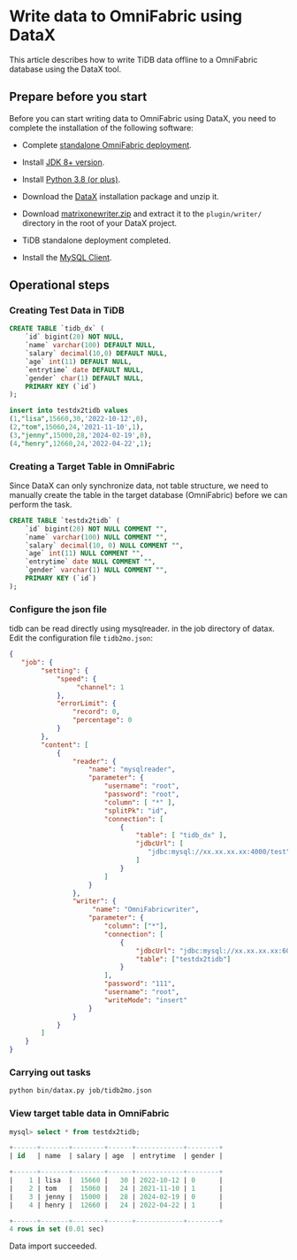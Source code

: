 # Write data to OmniFabric using DataX

This article describes how to write TiDB data offline to a OmniFabric database using the DataX tool.

## Prepare before you start

Before you can start writing data to OmniFabric using DataX, you need to complete the installation of the following software:

- Complete [standalone OmniFabric deployment](../../../../Get-Started/install-standalone-matrixone.md).

- Install [JDK 8+ version](https://www.oracle.com/sg/java/technologies/javase/javase8-archive-downloads.html).

- Install [Python 3.8 (or plus)](https://www.python.org/downloads/).

- Download the [DataX](https://datax-opensource.oss-cn-hangzhou.aliyuncs.com/202210/datax.tar.gz) installation package and unzip it.

- Download [matrixonewriter.zip](https://community-shared-data-1308875761.cos.ap-beijing.myqcloud.com/artwork/docs/develop/Computing-Engine/datax-write/matrixonewriter.zip) and extract it to the `plugin/writer/` directory in the root of your DataX project.

- TiDB standalone deployment completed.

- Install the <a href="https://dev.mysql.com/downloads/mysql" target="_blank">MySQL Client</a>.

## Operational steps

### Creating Test Data in TiDB

```sql
CREATE TABLE `tidb_dx` (
    `id` bigint(20) NOT NULL,
    `name` varchar(100) DEFAULT NULL,
    `salary` decimal(10,0) DEFAULT NULL,
    `age` int(11) DEFAULT NULL,
    `entrytime` date DEFAULT NULL,
    `gender` char(1) DEFAULT NULL,
    PRIMARY KEY (`id`)
);

insert into testdx2tidb values
(1,"lisa",15660,30,'2022-10-12',0),
(2,"tom",15060,24,'2021-11-10',1),
(3,"jenny",15000,28,'2024-02-19',0),
(4,"henry",12660,24,'2022-04-22',1);
```

### Creating a Target Table in OmniFabric

Since DataX can only synchronize data, not table structure, we need to manually create the table in the target database (OmniFabric) before we can perform the task.

```sql
CREATE TABLE `testdx2tidb` (
    `id` bigint(20) NOT NULL COMMENT "",
    `name` varchar(100) NULL COMMENT "",
    `salary` decimal(10, 0) NULL COMMENT "",
    `age` int(11) NULL COMMENT "",
    `entrytime` date NULL COMMENT "",
    `gender` varchar(1) NULL COMMENT "",
    PRIMARY KEY (`id`)
);
```

### Configure the json file

tidb can be read directly using mysqlreader. in the job directory of datax. Edit the configuration file `tidb2mo.json`:

```json
{
   "job": {
        "setting": {
            "speed": {
                 "channel": 1
            },
            "errorLimit": {
                "record": 0,
                "percentage": 0
            }
        },
        "content": [
            {
                "reader": {
                    "name": "mysqlreader",
                    "parameter": {
                        "username": "root",
                        "password": "root",
                        "column": [ "*" ],
                        "splitPk": "id",
                        "connection": [
                            {
                                "table": [ "tidb_dx" ],
                                "jdbcUrl": [
                                   "jdbc:mysql://xx.xx.xx.xx:4000/test"
                                ]
                            }
                        ]
                    }
                },
                "writer": {
                     "name": "OmniFabricwriter",
                    "parameter": {
                        "column": ["*"],
                        "connection": [
                            {
                                "jdbcUrl": "jdbc:mysql://xx.xx.xx.xx:6001/test",
                                "table": ["testdx2tidb"]
                            }
                        ],
                        "password": "111",
                        "username": "root",
                        "writeMode": "insert"
                    }
                }
            }
        ]
    }
}
```

### Carrying out tasks

```bash
python bin/datax.py job/tidb2mo.json
```

### View target table data in OmniFabric

```sql
mysql> select * from testdx2tidb;

+------+-------+--------+------+------------+--------+
| id   | name  | salary | age  | entrytime  | gender |

+------+-------+--------+------+------------+--------+
|    1 | lisa  |  15660 |   30 | 2022-10-12 | 0      |
|    2 | tom   |  15060 |   24 | 2021-11-10 | 1      |
|    3 | jenny |  15000 |   28 | 2024-02-19 | 0      |
|    4 | henry |  12660 |   24 | 2022-04-22 | 1      |

+------+-------+--------+------+------------+--------+
4 rows in set (0.01 sec)
```

Data import succeeded.

